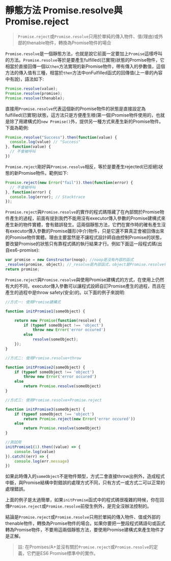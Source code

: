 # 靜態方法 Promise.resolve與Promise.reject

> `Promise.reject`或`Promise.resolve`只用於單純的傳入物件、值(理由)或外部的thenable物件，轉換為Promise物件的場合

`Promise.resolve`是一個靜態方法，也就是說它前面一定要加上`Promise`這樣呼叫的方法。`Promise.resolve`等於是要產生fulfilled(已實現)狀態的Promise物件，它相當於直接回傳一個以`then`方法實現的新Promise物件，帶有傳入的參數值，這個方法的傳入值有三種，相當於`then`方法中onFulfilled函式的回傳值(上一章的內容中有說)，語法如下:

```js
Promise.resolve(value);
Promise.resolve(promise);
Promise.resolve(thenable);
```

直接用`Promise.resolve`代表這個新的Promise物件的狀態是直接設定為fulfilled(已實現)狀態，這方法只是方便產生根(第一個)Promise物件使用的，也就是除了用建構式的`new Promise()`外，提供另一種方式來產生新的Promise物件。下面為範例:

```js
Promise.resolve("Success").then(function(value) {
  console.log(value) // "Success"
}, function(value) {
  // 不會被呼叫
})
```

`Promise.reject`剛好與`Promise.resolve`相反，等於是要產生rejected(已拒絕)狀態的新Promise物件。範例如下:

```js
Promise.reject(new Error("fail")).then(function(error) {
  // 不會被呼叫
}, function(error) {
  console.log(error); // Stacktrace
});
```

`Promise.reject`與`Promise.resolve`的實作的程式碼隱藏了在內部關於Promise物件產生的過程，前面有提到我們不能用沒有executor傳入參數的Promise建構式來產生新的物件實體，會有錯誤發生。這兩個靜態方法，它們在實作時的確有產生沒有executor傳入參數的Promise雛形(中介)物件，只是它還不算真正會被回傳出來的Promise物件實體。理由主要當然是不讓程式設計師自由控制Promise的狀態，要改變Promise的狀態只有靠程式碼的執行結果才行。例如下面這一段程式碼(出自es6-promise):

```js
var promise = new Constructor(noop); //noop是沒有內容的函式
_resolve(promise, object); //_resolve是內部函式，object是Promise.resolve傳入參數值
return promise;
```

`Promise.reject`與`Promise.resolve`與使用Promise建構式的方式，在使用上仍然有大的不同，executor傳入參數可以讓程式設師自訂Promise產生的過程，而且在產生的過程中是throw safety(安全)的。以下面的例子來說明:

```js
//方式一: 使用Promise建構式

function initPromise1(someObject) {

    return new Promise(function(resolve) {
        if (typeof someObject !== 'object')
            throw new Error('error occured')
        else
            resolve(someObject);
    });
}

//方式二: 使用Promise.resolve+throw

function initPromise2(someObject) {
    if (typeof someObject !== 'object')
        throw new Error('error occured')
    else
        return Promise.resolve(someObject)
}

//方式三: 使用Promise.resolve+Promise.reject

function initPromise3(someObject) {
    if (typeof someObject !== 'object')
        return Promise.reject(new Error('error occured'))
    else
        return Promise.resolve(someObject)
}

//測試用
initPromise1(1).then((value) => {
    console.log(value)
}).catch((err) => {
    console.log(err.message)
})
```

如果此時傳入的`someObject`不是物件類型，方式二會直接throw出例外，造成程式中斷，與Promise結構中對錯誤的處理方式不同，只有方式一或方式二可以正常的處理錯誤。

上面的例子是太過簡單，如果`initPromise`函式中的程式碼很複雜的時候，你在回傳`Promise.reject`或`Promise.resolve`前發生例外，是完全沒辦法控制的。

結論是`Promise.reject`或`Promise.resolve`只用於單純的傳入物件、值或外部的thenable物件，轉換為Promise物件的場合。如果你要把一整段程式碼語句或函式轉為Promise物件，不要用這兩個靜態方法，要使用Promise建構式來產生物件才是正解。

> 註: 在Promises/A+並沒有關於`Promise.reject`或`Promise.resolve`的定義，它們是ES6 Promise標準中的實作。
